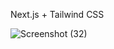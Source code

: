 Next.js + Tailwind CSS

![Screenshot (32)](https://user-images.githubusercontent.com/77845945/152189229-76d96529-1593-4950-a641-7c5c76cc4f06.png)

